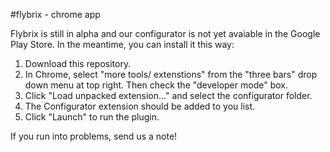 #flybrix - chrome app

Flybrix is still in alpha and our configurator is not yet avaiable in the Google Play Store. In the meantime, you can install it this way:

1. Download this repository.
2. In Chrome, select "more tools/ extenstions" from the "three bars" drop down menu at top right. Then check the "developer mode" box. 
3. Click "Load unpacked extension..." and select the configurator folder.
4. The Configurator extension should be added to you list. 
5. Click "Launch" to run the plugin.

If you run into problems, send us a note!